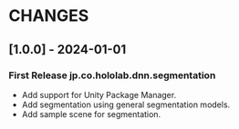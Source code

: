 # CHANGES

## [1.0.0] - 2024-01-01

### First Release jp.co.hololab.dnn.segmentation

- Add support for Unity Package Manager.
- Add segmentation using general segmentation models.
- Add sample scene for segmentation.
